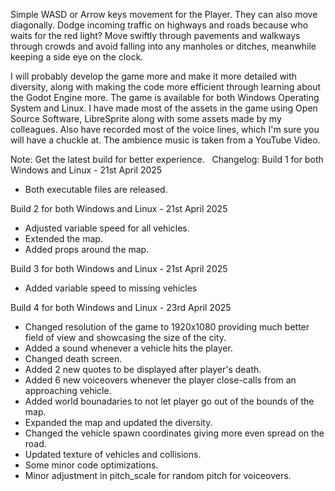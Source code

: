 Simple WASD or Arrow keys movement for the Player. They can also move diagonally. Dodge incoming traffic on highways and roads because who waits for the red light? Move swiftly through pavements and walkways through crowds and avoid falling into any manholes or ditches, meanwhile keeping a side eye on the clock.

I will probably develop the game more and make it more detailed with diversity, along with making the code more efficient through learning about the Godot Engine more. The game is available for both Windows Operating System and Linux. I have made most of the assets in the game using Open Source Software, LibreSprite along with some assets made by my colleagues. Also have recorded most of the voice lines, which I'm sure you will have a chuckle at. The ambience music is taken from a YouTube Video.

Note: Get the latest build for better experience.
    ﻿
    ﻿
Changelog:
Build 1 for both Windows and Linux - 21st April 2025
- Both executable files are released.

Build 2 for both Windows and Linux - 21st April 2025
- Adjusted variable speed for all vehicles.
- Extended the map.
- Added props around the map.

Build 3 for both Windows and Linux - 21st April 2025
- Added variable speed to missing vehicles

Build 4 for both Windows and Linux - 23rd April 2025
- Changed resolution of the game to 1920x1080 providing much better field of view and showcasing the size of the city.
- Added a sound whenever a vehicle hits the player.
- Changed death screen.
- Added 2 new quotes to be displayed after player's death.
- Added 6 new voiceovers whenever the player close-calls from an approaching vehicle.
- Added world bounadaries to not let player go out of the bounds of the map.
- Expanded the map and updated the diversity.
- Changed the vehicle spawn coordinates giving more even spread on the road.
- Updated texture of vehicles and collisions.
- Some minor code optimizations.
- Minor adjustment in pitch_scale for random pitch for voiceovers.
